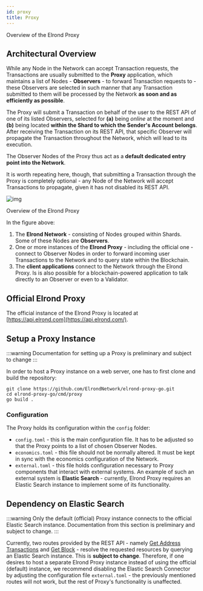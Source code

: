 ```yaml
---
id: proxy
title: Proxy
---
```


Overview of the Elrond Proxy

## **Architectural Overview**

While any Node in the Network can accept Transaction requests, the Transactions are usually submitted to the **Proxy** application, which maintains a list of Nodes - **Observers** - to forward Transaction requests to - these Observers are selected in such manner that any Transaction submitted to them will be processed by the Network **as soon and as efficiently as possible**.

The Proxy will submit a Transaction on behalf of the user to the REST API of one of its listed Observers, selected for **(a)** being *online* at the moment and **(b)** being located **within the Shard to which the Sender's Account belongs**. After receiving the Transaction on its REST API, that specific Observer will propagate the Transaction throughout the Network, which will lead to its execution.

The Observer Nodes of the Proxy thus act as a **default dedicated entry point into the Network**. 

It is worth repeating here, though, that submitting a Transaction through the Proxy is completely optional - any Node of the Network will accept Transactions to propagate, given it has not disabled its REST API.

![img](https://gblobscdn.gitbook.com/assets%2F-LhHlNldCYgbyqXEGXUS%2F-M93nKd9VLSYHsguW1PH%2F-M93o5wmBtDFoPSwcwmw%2FElrond%20Proxy%20-%20Purpose%20(overview).png?alt=media&token=55699234-8846-407d-aa16-a0646f6c3748)

Overview of the Elrond Proxy

In the figure above:

1. The **Elrond Network** - consisting of Nodes grouped within Shards. Some of these Nodes are **Observers**.
2. One or more instances of the **Elrond Proxy** - including the official one - connect to Observer Nodes in order to forward incoming user Transactions to the Network and to query state within the Blockchain.
3. The **client applications** connect to the Network through the Elrond Proxy. Is is also possible for a blockchain-powered application to talk directly to an Observer or even to a Validator. 

## **Official Elrond Proxy**

The official instance of the Elrond Proxy is located at [https://api.elrond.com](https://api.elrond.com/).

## **Setup a Proxy Instance**


:::warning
Documentation for setting up a Proxy is preliminary and subject to change
:::

In order to host a Proxy instance on a web server, one has to first clone and build the repository:



```
git clone https://github.com/ElrondNetwork/elrond-proxy-go.git
cd elrond-proxy-go/cmd/proxy
go build .
```

### **Configuration**

The Proxy holds its configuration within the `config` folder:

- `config.toml` - this is the main configuration file. It has to be adjusted so that the Proxy points to a list of chosen Observer Nodes.
- `economics.toml` - this file should not be normally altered. It must be kept in sync with the economics configuration of the Network.
- `external.toml` - this file holds configuration necessary to Proxy components that interact with external systems. An example of such an external system is **Elastic Search** - currently, Elrond Proxy requires an Elastic Search instance to implement some of its functionality.

## **Dependency on Elastic Search**

:::warning
Only the default (official) Proxy instance connects to the official Elastic Search instance. Documentation from this section is preliminary and subject to change.
:::

Currently, two routes provided by the REST API - namely [Get Address Transactions](https://docs.elrond.com/tools/proxy/proxy-api-overview/addresses#get-address-transactions) and [Get Block](https://docs.elrond.com/tools/proxy/proxy-api-overview/blocks#get-block) - resolve the requested resources by querying an Elastic Search instance. This is **subject to change**. Therefore, if one desires to host a separate Elrond Proxy instance instead of using the official (default) instance, we recommend disabling the Elastic Search Connector by adjusting the configuration file `external.toml` - the previously mentioned routes will not work, but the rest of Proxy's functionality is unaffected.
